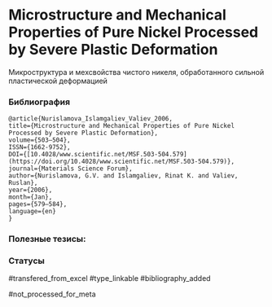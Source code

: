 # Microstructure and Mechanical Properties of Pure Nickel Processed by Severe Plastic Deformation

Микроструктура и мехсвойства чистого никеля, обработанного сильной пластической деформацией

### Библиография
```
@article{Nurislamova_Islamgaliev_Valiev_2006,
title={Microstructure and Mechanical Properties of Pure Nickel Processed by Severe Plastic Deformation},
volume={503–504},
ISSN={1662-9752},
DOI={[10.4028/www.scientific.net/MSF.503-504.579](https://doi.org/10.4028/www.scientific.net/MSF.503-504.579)},
journal={Materials Science Forum},
author={Nurislamova, G.V. and Islamgaliev, Rinat K. and Valiev, Ruslan},
year={2006},
month={Jan},
pages={579–584},
language={en}
}
```

### Полезные тезисы:

### Статусы
#transfered_from_excel 
#type_linkable 
#bibliography_added

#not_processed_for_meta
